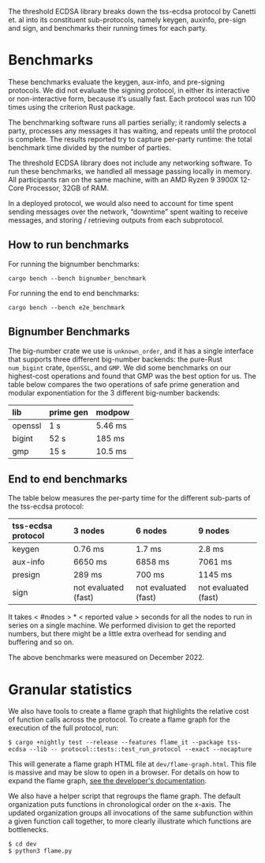The threshold ECDSA library breaks down the tss-ecdsa protocol by Canetti et. al into its constituent sub-protocols, namely keygen, auxinfo, pre-sign and sign, and benchmarks their running times for each party. 

# Benchmarks

These benchmarks evaluate the keygen, aux-info, and pre-signing  protocols. We did not evaluate the signing protocol, in either its interactive or non-interactive form, because it’s usually fast. Each protocol was run 100 times using the criterion Rust package.

The benchmarking software runs all parties serially; it randomly selects a party, processes any messages it has waiting, and repeats until the protocol is complete. The results reported try to capture per-party runtime: the total benchmark time divided by the number of parties.

The threshold ECDSA library does not include any networking software. To run these benchmarks, we handled all message passing locally in memory. All participants ran on the same machine, with an AMD Ryzen 9 3900X 12-Core Processor, 32GB of RAM.

In a deployed protocol, we would also need to account for time spent sending messages over the network, “downtime” spent waiting to receive messages, and storing / retrieving outputs from each subprotocol.

## How to run benchmarks

For running the bignumber benchmarks:

`cargo bench --bench bignumber_benchmark`

For running the end to end benchmarks:

`cargo bench --bench e2e_benchmark`


## Bignumber Benchmarks

The big-number crate we use is `unknown_order`, and it has a single interface that supports three different big-number backends: the pure-Rust `num_bigint` crate, `OpenSSL`, and `GMP`. We did some benchmarks on our highest-cost operations and found that GMP was the best option for us. The table below compares the two operations of safe prime generation and modular exponentiation for the 3 different big-number backends:

| lib | prime gen | modpow |
| :---   | :--- | :--- |
| openssl    | 1 s   | 5.46 ms   |
| bigint   |  52 s   | 185 ms   |
| gmp    | 15 s   | 10.5 ms   |

## End to end benchmarks

The table below measures the per-party time for the different sub-parts of the tss-ecdsa protocol:

| tss-ecdsa protocol | 3 nodes    | 6 nodes    | 9 nodes    |
| :--- | :--- | :--- | :--- |
| keygen  | 0.76 ms    | 1.7 ms    | 2.8 ms    |
| aux-info   | 6650 ms    | 6858 ms    | 7061 ms    |
| presign   | 289 ms    | 700 ms    | 1145 ms    |
| sign   | not evaluated (fast)    | not evaluated (fast)    | not evaluated (fast)    |

It takes < #nodes > * < reported value > seconds for all the nodes to run in series on a single machine. We performed division to get the reported numbers, but there might be a little extra overhead for sending and buffering and so on.

The above benchmarks were measured on December 2022. 


# Granular statistics

We also have tools to create a flame graph that highlights the relative cost of function calls across the protocol.
To create a flame graph for the execution of the full protocol, run:
```
$ cargo +nightly test --release --features flame_it --package tss-ecdsa --lib -- protocol::tests::test_run_protocol --exact --nocapture
```

This will generate a flame graph HTML file at `dev/flame-graph.html`. This file is massive and may be slow to open in a browser.
For details on how to expand the flame graph, [see the developer's documentation](https://github.com/llogiq/flamer).

We also have a helper script that regroups the flame graph. The default organization puts functions in chronological order on the x-axis. The updated organization groups all invocations of the same subfunction within a given function call together, to more clearly illustrate which functions are bottlenecks.

```
$ cd dev
$ python3 flame.py
```